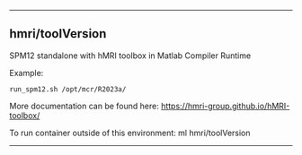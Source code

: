 
----------------------------------
## hmri/toolVersion ##
SPM12 standalone with hMRI toolbox in Matlab Compiler Runtime

Example:
```
run_spm12.sh /opt/mcr/R2023a/
```

More documentation can be found here: https://hmri-group.github.io/hMRI-toolbox/

To run container outside of this environment: ml hmri/toolVersion

----------------------------------
